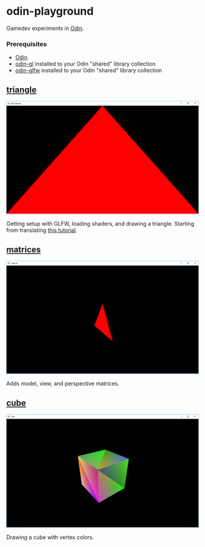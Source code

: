 # odin-playground

Gamedev experiments in [Odin](https://odin.handmade.network/).

### Prerequisites

* [Odin](https://odin.handmade.network/).
* [odin-gl](https://github.com/vassvik/odin-gl) installed to your Odin "shared" library collection
* [odin-glfw](https://github.com/vassvik/odin-glfw) installed to your Odin "shared" library collection

## [triangle](triangle/triangle.odin)

![A red triangle](docs/screenshots/triangle.png)

Getting setup with GLFW, loading shaders, and drawing a triangle. Starting from translating [this tutorial](http://www.opengl-tutorial.org/beginners-tutorials/tutorial-2-the-first-triangle/).

## [matrices](matrices/matrices.odin)

![A red triangle seen from a different perspective](docs/screenshots/matrices.png)

Adds model, view, and perspective matrices.

## [cube](cube/cube.odin)

![A colored cube seen from a perspective camera](docs/screenshots/cube.png)

Drawing a cube with vertex colors.

